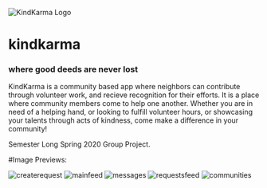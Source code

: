 
![KindKarma Logo](app/src/main/res/mipmap-xxxhdpi/ic_launcher_kk_round.png)
# kindkarma
### where good deeds are never lost

KindKarma is a community based app where neighbors can contribute through volunteer work, and recieve recognition for their efforts. It is a place where community members come to help one another. Whether you are in need of a helping hand, or looking to fulfill volunteer hours, or showcasing your talents through acts of kindness, come make a difference in your community!

Semester Long Spring 2020 Group Project.


#Image Previews:
 
![createrequest](createrequest.png)
![mainfeed](mainfeed.png)
![messages](messages.png)
![requestsfeed](requestsfeed.png)
![communities](communities.png)

